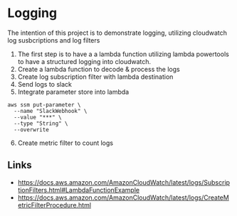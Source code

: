 # Logging
The intention of this project is to demonstrate logging, utilizing cloudwatch log susbcriptions and log filters

1. The first step is to have a a lambda function utilizing lambda powertools to have a structured logging into cloudwatch.
2. Create a lambda function to decode & process the logs
3. Create log subscription filter with lambda destination
4. Send logs to slack
5. Integrate parameter store into lambda
```
aws ssm put-parameter \
  --name "SlackWebhook" \
  --value "***" \
  --type "String" \
  --overwrite
```
6. Create metric filter to count logs

## Links
- https://docs.aws.amazon.com/AmazonCloudWatch/latest/logs/SubscriptionFilters.html#LambdaFunctionExample
- https://docs.aws.amazon.com/AmazonCloudWatch/latest/logs/CreateMetricFilterProcedure.html